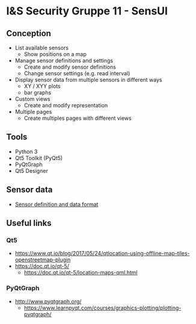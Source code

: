 # I&S Security Gruppe 11 - SensUI

## Conception
 * List available sensors
   * Show positions on a map
 * Manage sensor definitions and settings
   * Create and modify sensor definitions
   * Change sensor settings (e.g. read interval)
 * Display sensor data from multiple sensors in different ways
   * XY / XYY plots
   * bar graphs
 * Custom views
   * Create and modify representation
 * Multiple pages
   * Create multiples pages with different views
   
## Tools
 * Python 3
 * Qt5 Toolkit (PyQt5)
 * PyQtGraph
 * Qt5 Designer
 
## Sensor data
 * [Sensor definition and data format](SENSOR_PROTOCOL.md)

## Useful links
### Qt5
 * https://www.qt.io/blog/2017/05/24/qtlocation-using-offline-map-tiles-openstreetmap-plugin
 * https://doc.qt.io/qt-5/
   * https://doc.qt.io/qt-5/location-maps-qml.html
### PyQtGraph
 * http://www.pyqtgraph.org/
   * https://www.learnpyqt.com/courses/graphics-plotting/plotting-pyqtgraph/